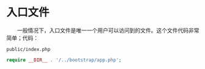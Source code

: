 # 入口文件

　　一般情况下，入口文件是唯一一个用户可以访问到的文件。这个文件代码非常简单；代码：

`public/index.php`

```php
require __DIR__ . '/../bootstrap/app.php';
```
